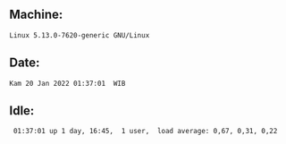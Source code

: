 ## Machine:
```
Linux 5.13.0-7620-generic GNU/Linux
```
## Date:
```
Kam 20 Jan 2022 01:37:01  WIB
```
## Idle:
```
 01:37:01 up 1 day, 16:45,  1 user,  load average: 0,67, 0,31, 0,22
```
